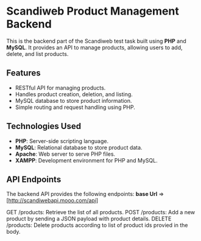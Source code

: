 # Scandiweb Product Management Backend

This is the backend part of the Scandiweb test task built using **PHP** and **MySQL**. It provides an API to manage products, allowing users to add, delete, and list products.

## Features

- RESTful API for managing products.
- Handles product creation, deletion, and listing.
- MySQL database to store product information.
- Simple routing and request handling using PHP.

## Technologies Used

- **PHP**: Server-side scripting language.
- **MySQL**: Relational database to store product data.
- **Apache**: Web server to serve PHP files.
- **XAMPP**: Development environment for PHP and MySQL.

## API Endpoints
The backend API provides the following endpoints:
**base Url** => [http://scandiwebapi.mooo.com/api]

GET /products: Retrieve the list of all products.
POST /products: Add a new product by sending a JSON payload with product details.
DELETE /products: Delete products according to list of product ids provied in the body.

